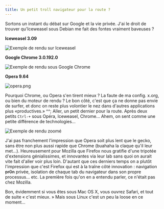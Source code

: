 ```yaml
---
title: Un petit troll navigateur pour la route ?
---
```


Sortons un instant du débat sur Google et la vie privée. J'ai le droit de
trouver qu'Iceweasel sous Debian me fait des fontes vraiment baveuses ?

**Iceweasel 3.09**

![Exemple de rendu sur
Iceweasel](http://static.cyprio.net/wtf/media/iceweasel.png)

**Google Chrome 3.0.192.0**

![Exemple de rendu sous Google
Chrome](http://static.cyprio.net/wtf/media/chromium.png)

**Opera 9.64**

![opera.png](http://static.cyprio.net/wtf/media/opera.png)

Pourquoi Chrome, ou Opera s'en tirent mieux ? La faute de ma config. x.org, ou
bien du moteur de rendu ? Le bon côté, c'est que ça ne donne pas envie de
surfer, et donc on reste plus volontier le nez dans d'autres applications plus
«productives.» ^^; Aller, un petit dernier pour la route. Après deux petits
`Ctrl-+` sous Opéra, Iceweasel, Chrome... Ahem, on sent comme une petite
différence de technologies...

![Exemple de rendu zoomé](http://static.cyprio.net/wtf/media/zoomed.png)

J'ai pas franchement l'impression que Opera soit plus lent que le gecko, sans
être non plus aussi rapide que Chrome (buahaha la claque qu'il leur met...).
Heureusement pour Mozilla que Firefox nous gratifie d'une tripotée
d'extensions génialissimes, et innovantes via leur lab sans quoi on aurait
vite fait d'aller voir plus loin. D'autant que ces derniers temps on a plutôt
l'impression que c'est Firefox qui est à la traîne côté innovation :
navigation <s>pr0n</s> privée, isolation de chaque tab du navigateur dans son
propre processus... etc. La première fois qu'on en a entendu parler, ce
n'était pas chez Mozilla.

Bon, évidemment si vous êtes sous Mac OS X, vous ouvrez Safari, et tout de
suite « c'est mieux. » Mais sous Linux c'est un peu la loose en ce moment...


